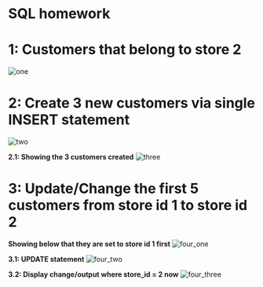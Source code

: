 # SQL homework

# 1: Customers that belong to store 2

![one](https://github.com/DanEbrah/homework/assets/50346743/02cf12ef-1e65-494d-b81b-4c32cc3a6818)

# 2: Create 3 new customers via single INSERT statement

![two](https://github.com/DanEbrah/homework/assets/50346743/e907bd25-09ca-4d10-9dff-e019b1e62489)

**2.1: Showing the 3 customers created** 
![three](https://github.com/DanEbrah/homework/assets/50346743/5ee9ca98-e7a6-4133-8914-dc6a75c8e9f8)

# 3: Update/Change the first 5 customers from store id 1 to store id 2

**Showing below that they are set to store id 1 first**
![four_one](https://github.com/DanEbrah/homework/assets/50346743/8cb8326f-e6c7-47c3-9037-c91e30557ef3)

**3.1: UPDATE statement** 
![four_two](https://github.com/DanEbrah/homework/assets/50346743/069680b7-8ff3-4485-a599-ad8683612de7)

**3.2: Display change/output where store_id = 2 now** 
![four_three](https://github.com/DanEbrah/homework/assets/50346743/8d1ef5e8-ec07-4c53-9028-4ab538c017e7)




